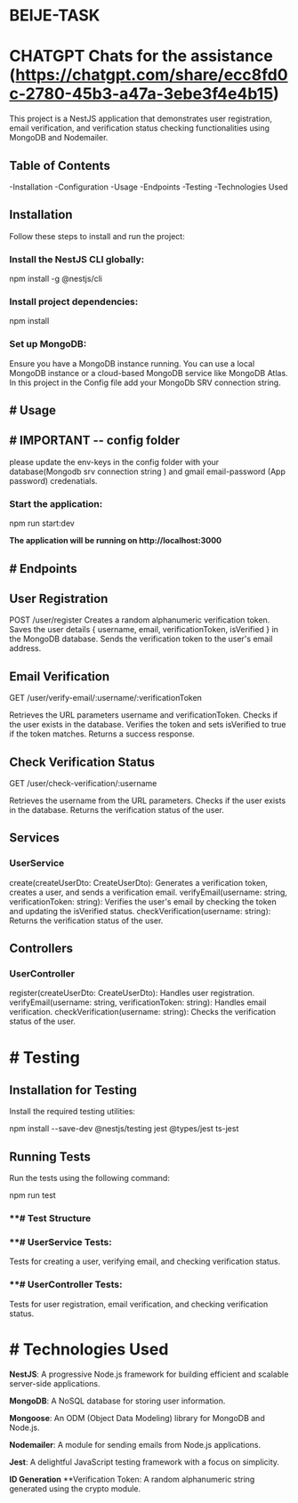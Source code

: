 # BEIJE-TASK

# CHATGPT Chats for the assistance (https://chatgpt.com/share/ecc8fd0c-2780-45b3-a47a-3ebe3f4e4b15)

This project is a NestJS application that demonstrates user registration, email verification, and verification status checking functionalities using MongoDB and Nodemailer.

## **Table of Contents**

-Installation
-Configuration
-Usage
-Endpoints
-Testing
-Technologies Used

## **Installation**

Follow these steps to install and run the project:

### Install the NestJS CLI globally:

npm install -g @nestjs/cli

### Install project dependencies:

npm install

### Set up MongoDB:

Ensure you have a MongoDB instance running. You can use a local MongoDB instance or a cloud-based MongoDB service like MongoDB Atlas. In this project in the Config file add your MongoDb SRV connection string.

## # **Usage**

## # **IMPORTANT -- config folder**

please update the env-keys in the config folder with your database(Mongodb srv connection string ) and gmail email-password (App password) credenatials.

### Start the application:

npm run start:dev

**The application will be running on http://localhost:3000**

## # **Endpoints**

## User Registration

POST /user/register
Creates a random alphanumeric verification token.
Saves the user details { username, email, verificationToken, isVerified } in the MongoDB database.
Sends the verification token to the user's email address.

## Email Verification

GET /user/verify-email/:username/:verificationToken

Retrieves the URL parameters username and verificationToken.
Checks if the user exists in the database.
Verifies the token and sets isVerified to true if the token matches.
Returns a success response.

## Check Verification Status

GET /user/check-verification/:username

Retrieves the username from the URL parameters.
Checks if the user exists in the database.
Returns the verification status of the user.

## Services

### UserService

create(createUserDto: CreateUserDto): Generates a verification token, creates a user, and sends a verification email.
verifyEmail(username: string, verificationToken: string): Verifies the user's email by checking the token and updating the isVerified status.
checkVerification(username: string): Returns the verification status of the user.

## Controllers

### UserController

register(createUserDto: CreateUserDto): Handles user registration.
verifyEmail(username: string, verificationToken: string): Handles email verification.
checkVerification(username: string): Checks the verification status of the user.

# # **Testing**

## Installation for Testing

Install the required testing utilities:

npm install --save-dev @nestjs/testing jest @types/jest ts-jest

## Running Tests

Run the tests using the following command:

npm run test

### \*\*# Test Structure

### \*\*# UserService Tests:

Tests for creating a user, verifying email, and checking verification status.

### \*\*# UserController Tests:

Tests for user registration, email verification, and checking verification status.

# # **Technologies Used**

**NestJS**: A progressive Node.js framework for building efficient and scalable server-side applications.

**MongoDB**: A NoSQL database for storing user information.

**Mongoose**: An ODM (Object Data Modeling) library for MongoDB and Node.js.

**Nodemailer**: A module for sending emails from Node.js applications.

**Jest**: A delightful JavaScript testing framework with a focus on simplicity.

**ID Generation**
\*\*Verification Token: A random alphanumeric string generated using the crypto module.
